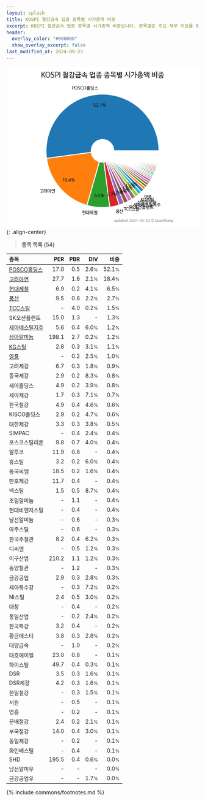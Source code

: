 ```yaml
---
layout: splash
title: KOSPI 철강금속 업종 종목별 시가총액 비중
excerpt: KOSPI 철강금속 업종 종목별 시가총액 비중입니다. 종목별로 주요 재무 지표를 함께 표시합니다.
header:
  overlay_color: "#800000"
  show_overlay_excerpt: false
last_modified_at: 2024-09-23
---
```



![KOSPI 철강금속 업종 종목별 시가총액 비중](/stats/sector/images/kospi_업종_철강금속_종목.png){: .align-center}


> **종목 목록 (54)**<a id="list"></a>

| **종목** | **PER** | **PBR** | **DIV** | **비중** |
| :------- | ------: | ------: | ------: | -------: |
| [POSCO홀딩스](/005490/) | 17.0 | 0.5 | 2.6<small>%</small> | 52.1<small>%</small> |
| [고려아연](/010130/) | 27.7 | 1.6 | 2.1<small>%</small> | 18.4<small>%</small> |
| [현대제철](/004020/) | 6.9 | 0.2 | 4.1<small>%</small> | 6.5<small>%</small> |
| [풍산](/103140/) | 9.5 | 0.8 | 2.2<small>%</small> | 2.7<small>%</small> |
| [TCC스틸](/002710/) | - | 4.0 | 0.2<small>%</small> | 1.5<small>%</small> |
| SK오션플랜트 | 15.0 | 1.3 | - | 1.3<small>%</small> |
| [세아베스틸지주](/001430/) | 5.6 | 0.4 | 6.0<small>%</small> | 1.2<small>%</small> |
| [삼아알미늄](/006110/) | 198.1 | 2.7 | 0.2<small>%</small> | 1.2<small>%</small> |
| [KG스틸](/016380/) | 2.8 | 0.3 | 3.1<small>%</small> | 1.1<small>%</small> |
| [영풍](/000670/) | - | 0.2 | 2.5<small>%</small> | 1.0<small>%</small> |
| 고려제강 | 6.7 | 0.3 | 1.8<small>%</small> | 0.9<small>%</small> |
| 동국제강 | 2.9 | 0.2 | 8.3<small>%</small> | 0.8<small>%</small> |
| 세아홀딩스 | 4.9 | 0.2 | 3.9<small>%</small> | 0.8<small>%</small> |
| 세아제강 | 1.7 | 0.3 | 7.1<small>%</small> | 0.7<small>%</small> |
| 한국철강 | 4.9 | 0.4 | 4.6<small>%</small> | 0.6<small>%</small> |
| KISCO홀딩스 | 2.9 | 0.2 | 4.7<small>%</small> | 0.6<small>%</small> |
| 대한제강 | 3.3 | 0.3 | 3.8<small>%</small> | 0.5<small>%</small> |
| SIMPAC | - | 0.4 | 2.4<small>%</small> | 0.4<small>%</small> |
| 포스코스틸리온 | 9.8 | 0.7 | 4.0<small>%</small> | 0.4<small>%</small> |
| 알루코 | 11.9 | 0.8 | - | 0.4<small>%</small> |
| 휴스틸 | 3.2 | 0.2 | 6.0<small>%</small> | 0.4<small>%</small> |
| 동국씨엠 | 18.5 | 0.2 | 1.6<small>%</small> | 0.4<small>%</small> |
| 만호제강 | 11.7 | 0.4 | - | 0.4<small>%</small> |
| 넥스틸 | 1.5 | 0.5 | 8.7<small>%</small> | 0.4<small>%</small> |
| 조일알미늄 | - | 1.1 | - | 0.4<small>%</small> |
| 현대비앤지스틸 | - | 0.4 | - | 0.4<small>%</small> |
| 남선알미늄 | - | 0.6 | - | 0.3<small>%</small> |
| 아주스틸 | - | 0.6 | - | 0.3<small>%</small> |
| 한국주철관 | 8.2 | 0.4 | 6.2<small>%</small> | 0.3<small>%</small> |
| 디씨엠 | - | 0.5 | 1.2<small>%</small> | 0.3<small>%</small> |
| 이구산업 | 210.2 | 1.1 | 1.2<small>%</small> | 0.3<small>%</small> |
| 동양철관 | - | 1.2 | - | 0.3<small>%</small> |
| 금강공업 | 2.9 | 0.3 | 2.8<small>%</small> | 0.3<small>%</small> |
| 세아특수강 | - | 0.3 | 7.2<small>%</small> | 0.2<small>%</small> |
| NI스틸 | 2.4 | 0.5 | 3.0<small>%</small> | 0.2<small>%</small> |
| 대창 | - | 0.4 | - | 0.2<small>%</small> |
| 동일산업 | - | 0.2 | 2.4<small>%</small> | 0.2<small>%</small> |
| 한국특강 | 3.2 | 0.4 | - | 0.2<small>%</small> |
| 황금에스티 | 3.8 | 0.3 | 2.8<small>%</small> | 0.2<small>%</small> |
| 대양금속 | - | 1.0 | - | 0.2<small>%</small> |
| 대호에이엘 | 23.0 | 0.8 | - | 0.1<small>%</small> |
| 하이스틸 | 49.7 | 0.4 | 0.3<small>%</small> | 0.1<small>%</small> |
| DSR | 3.5 | 0.3 | 1.6<small>%</small> | 0.1<small>%</small> |
| DSR제강 | 4.2 | 0.3 | 1.6<small>%</small> | 0.1<small>%</small> |
| 한일철강 | - | 0.3 | 1.5<small>%</small> | 0.1<small>%</small> |
| 서원 | - | 0.5 | - | 0.1<small>%</small> |
| 영흥 | - | 0.2 | - | 0.1<small>%</small> |
| 문배철강 | 2.4 | 0.2 | 2.1<small>%</small> | 0.1<small>%</small> |
| 부국철강 | 14.0 | 0.4 | 3.0<small>%</small> | 0.1<small>%</small> |
| 동일제강 | - | 0.2 | - | 0.1<small>%</small> |
| 화인베스틸 | - | 0.4 | - | 0.1<small>%</small> |
| SHD | 195.5 | 0.4 | 0.6<small>%</small> | 0.0<small>%</small> |
| 남선알미우 | - | - | - | 0.0<small>%</small> |
| 금강공업우 | - | - | 1.7<small>%</small> | 0.0<small>%</small> |

{% include commons/footnotes.md %}